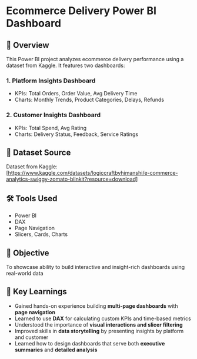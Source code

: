 
# Ecommerce Delivery Power BI Dashboard

## 📌 Overview
This Power BI project analyzes ecommerce delivery performance using a dataset from Kaggle. It features two dashboards:

### 1. Platform Insights Dashboard
- KPIs: Total Orders, Order Value, Avg Delivery Time
- Charts: Monthly Trends, Product Categories, Delays, Refunds

### 2. Customer Insights Dashboard
- KPIs: Total Spend, Avg Rating
- Charts: Delivery Status, Feedback, Service Ratings

## 📂 Dataset Source
Dataset from Kaggle:[https://www.kaggle.com/datasets/logiccraftbyhimanshi/e-commerce-analytics-swiggy-zomato-blinkit?resource=download]


## 🛠️ Tools Used
- Power BI
- DAX
- Page Navigation
- Slicers, Cards, Charts



## 🎯 Objective
To showcase ability to build interactive and insight-rich dashboards using real-world data

## 🧠 Key Learnings

- Gained hands-on experience building **multi-page dashboards** with **page navigation**
- Learned to use **DAX** for calculating custom KPIs and time-based metrics
- Understood the importance of **visual interactions and slicer filtering**
- Improved skills in **data storytelling** by presenting insights by platform and customer
- Learned how to design dashboards that serve both **executive summaries** and **detailed analysis**
